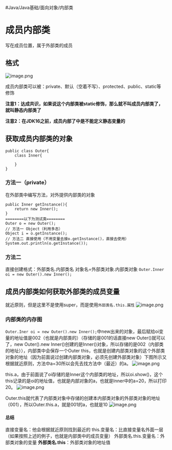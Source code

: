 #Java/Java基础/面向对象/内部类 
# 成员内部类
写在成员位置，属于外部类的成员
## 格式
![image.png](https://pic.hibugs.net/NGBTEAM/20250329192009716.png)

成员内部类可以被：private、默认（空着不写）、protected、public、static等 修饰

**注意1：达成共识，如果说这个内部类被static修饰，那么就不叫成员内部类了，就叫静态内部类了**

**注意2：在JDK16之前，成员内部了中是不能定义静态变量的**
## 获取成员内部类的对象
```
public class Outer{
	class Inner{
	
	}
}
```
### 方法一（private）
在外部类中编写方法，对外提供内部类的对象
```
public Inner getInstance(){
	return new Inner();
}
========以下为测试类========
Outer o = new Outer();
// 方法一 Object（利用多态）
Object i = o.getInstance();
// 方法二 直接使用（不用变量去接o.getInstance()，直接去使用）
System.out.println(o.getInstance());
```
### 方法二
直接创建格式：外部类名.内部类名 对象名=外部类对象.内部类对象
`Outer.Inner oi = new Outer().new Inner();`
## 成员内部类如何获取外部类的成员变量
就近原则，但是这里不是使用super，而是使用`外部类名.this.属性`
![image.png](https://pic.hibugs.net/NGBTEAM/20250329233400969.png)
### 内部类的内存图
`Outer.Iner oi = new Outer().new Inner();`中new出来的对象，最后赋给oi变量的地址值是002（也就是内部类的）（存储的是001的话直接new Outer()就可以了，new Outer().new Inner()创建的是Inner()对象，所以存储的是002（内部类的地址）），内部类中会保存一个Outer this，也就是创建内部类对象的这个外部类对象的地址（因为前面说过创建内部类对象，必须先创建外部类对象）下图所示又根据就近原则，方法中a=30所以会先去找方法中（最近）的a。
![image.png](https://pic.hibugs.net/NGBTEAM/20250329235445948.png)


this.a，由于前面说了oi存储的是Inner这个内部类的地址，所以oi.show()，这个this记录的是oi的地址值，也就是内部对象的a，也就是Inner中的a=20，所以打印20。
![image.png](https://pic.hibugs.net/NGBTEAM/20250329235423513.png)

Outer.this就代表了内部类对象中存储的创建本内部类对象的外部类对象的地址（001），所以Outer.this.a，就是001的a，也就是10
![image.png](https://pic.hibugs.net/NGBTEAM/20250329234751996.png)
#### 总结
直接变量名：他会根据就近原则找到最近的
this.变量名：比直接变量名外面一层（如果按照上述的例子，也就是内部类中的成员变量）
外部类名.this.变量名：外部类对象的变量
**外部类名.this**：外部类对象的地址值